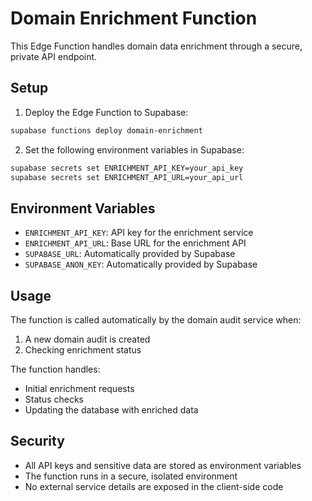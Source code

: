 # Domain Enrichment Function

This Edge Function handles domain data enrichment through a secure, private API endpoint.

## Setup

1. Deploy the Edge Function to Supabase:
```bash
supabase functions deploy domain-enrichment
```

2. Set the following environment variables in Supabase:
```bash
supabase secrets set ENRICHMENT_API_KEY=your_api_key
supabase secrets set ENRICHMENT_API_URL=your_api_url
```

## Environment Variables

- `ENRICHMENT_API_KEY`: API key for the enrichment service
- `ENRICHMENT_API_URL`: Base URL for the enrichment API
- `SUPABASE_URL`: Automatically provided by Supabase
- `SUPABASE_ANON_KEY`: Automatically provided by Supabase

## Usage

The function is called automatically by the domain audit service when:
1. A new domain audit is created
2. Checking enrichment status

The function handles:
- Initial enrichment requests
- Status checks
- Updating the database with enriched data

## Security

- All API keys and sensitive data are stored as environment variables
- The function runs in a secure, isolated environment
- No external service details are exposed in the client-side code
